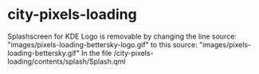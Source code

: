 # city-pixels-loading
Splashscreen for KDE
Logo is removable by changing the line
source: "images/pixels-loading-bettersky-logo.gif"
to this
source: "images/pixels-loading-bettersky.gif"
In the file /city-pixels-loading/contents/splash/Splash.qml
